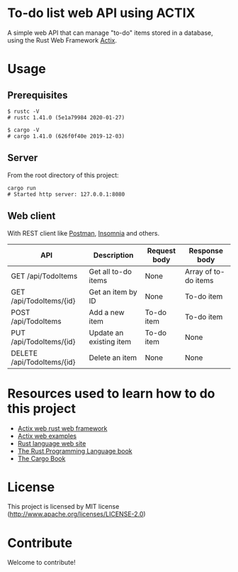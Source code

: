 # To-do list web API using ACTIX

A simple web API that can manage "to-do" items stored in a database, using the Rust Web Framework [Actix](https://actix.rs). 

# Usage

## Prerequisites

```
$ rustc -V
# rustc 1.41.0 (5e1a79984 2020-01-27)
```

```
$ cargo -V
# cargo 1.41.0 (626f0f40e 2019-12-03)
```

## Server

From the root directory of this project:
```
cargo run
# Started http server: 127.0.0.1:8080
```

## Web client

With REST client like [Postman](https://www.postman.com/), [Insomnia](https://insomnia.rest/) and others.

| API                        | Description             | Request body  | Response body        |
| -------------------------- | ----------------------- | ------------- | -------------------- |
| GET /api/TodoItems         | Get all to-do items     | None          | Array of to-do items |
| GET /api/TodoItems/{id}    | Get an item by ID       | None          | To-do item           |
| POST /api/TodoItems        | Add a new item          | To-do item    | To-do item           |
| PUT /api/TodoItems/{id}    | Update an existing item | To-do item    | None                 |
| DELETE /api/TodoItems/{id} | Delete an item          | None          | None                 |

# Resources used to learn how to do this project

* [Actix web rust web framework](https://actix.rs)
* [Actix web examples](https://github.com/actix/examples)
* [Rust language web site](https://www.rust-lang.org/)
* [The Rust Programming Language book](https://doc.rust-lang.org/book/)
* [The Cargo Book](https://doc.rust-lang.org/cargo/index.html)

# License

This project is licensed by MIT license (http://www.apache.org/licenses/LICENSE-2.0)

# Contribute

Welcome to contribute!